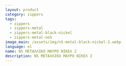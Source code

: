 ```yaml
---
layout: product
category: zippers
tags:
  - zippers
  - zippers-metal
  - zippers-metal-black-nickel
  - zippers-metal-no5
image_main: /assets/img/n5-metal-black-nickel-2.webp
language: el
name: N5 ΜΕΤΑΛΛΙΚΟ ΜΑΥΡΟ ΝΙΚΕΛ 2
description: N5 ΜΕΤΑΛΛΙΚΟ ΜΑΥΡΟ ΝΙΚΕΛ 2
---
```

